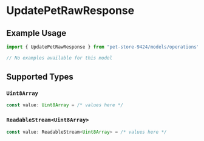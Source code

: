 # UpdatePetRawResponse

## Example Usage

```typescript
import { UpdatePetRawResponse } from "pet-store-9424/models/operations";

// No examples available for this model
```

## Supported Types

### `Uint8Array`

```typescript
const value: Uint8Array = /* values here */
```

### `ReadableStream<Uint8Array>`

```typescript
const value: ReadableStream<Uint8Array> = /* values here */
```

